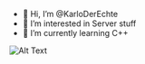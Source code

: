 - 👋 Hi, I’m @KarloDerEchte
- 👀 I’m interested in Server stuff
- 🌱 I’m currently learning C++

![Alt Text](https://media.giphy.com/media/YTPuqmwRCso0uB82o7/giphy.gif)
